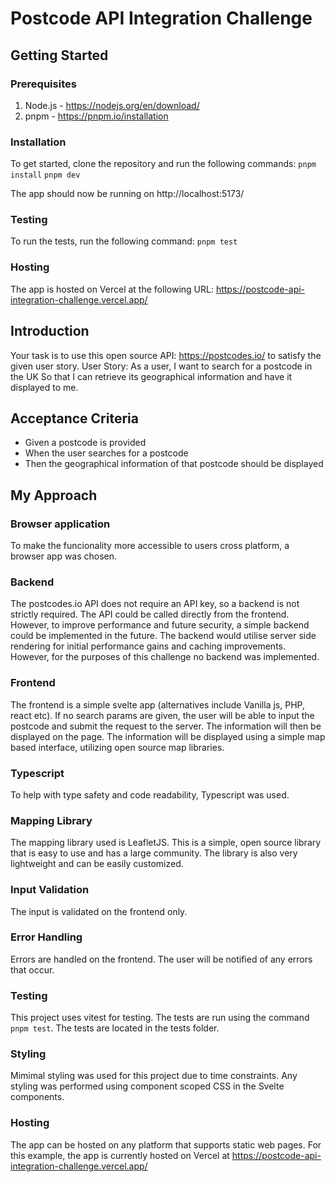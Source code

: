 # Postcode API Integration Challenge

## Getting Started

### Prerequisites

1. Node.js - https://nodejs.org/en/download/
2. pnpm - https://pnpm.io/installation

### Installation

To get started, clone the repository and run the following commands:
`pnpm install`
`pnpm dev`

The app should now be running on http://localhost:5173/

### Testing

To run the tests, run the following command:
`pnpm test`

### Hosting

The app is hosted on Vercel at the following URL: https://postcode-api-integration-challenge.vercel.app/

## Introduction

Your task is to use this open source API: https://postcodes.io/ to satisfy the given user story.
User Story:
As a user,
I want to search for a postcode in the UK
So that I can retrieve its geographical information and have it displayed to me.

## Acceptance Criteria

- Given a postcode is provided
- When the user searches for a postcode
- Then the geographical information of that postcode should be displayed

## My Approach

### Browser application

To make the funcionality more accessible to users cross platform, a browser app was chosen.

### Backend

The postcodes.io API does not require an API key, so a backend is not strictly required. The API could be called directly from the frontend.
However, to improve performance and future security, a simple backend could be implemented in the future. The backend would utilise server side rendering for initial performance gains and caching improvements.
However, for the purposes of this challenge no backend was implemented.

### Frontend

The frontend is a simple svelte app (alternatives include Vanilla js, PHP, react etc). If no search params are given, the user will be able to input the postcode and submit the request to the server. The information will then be displayed on the page.
The information will be displayed using a simple map based interface, utilizing open source map libraries.

### Typescript
To help with type safety and code readability, Typescript was used.

### Mapping Library

The mapping library used is LeafletJS. This is a simple, open source library that is easy to use and has a large community. The library is also very lightweight and can be easily customized.

### Input Validation

The input is validated on the frontend only.

### Error Handling

Errors are handled on the frontend. The user will be notified of any errors that occur.

### Testing

This project uses vitest for testing. The tests are run using the command `pnpm test`. The tests are located in the tests folder.

### Styling
Mimimal styling was used for this project due to time constraints. Any styling was performed using component scoped CSS in the Svelte components.

### Hosting

The app can be hosted on any platform that supports static web pages. For this example, the app is currently hosted on Vercel at https://postcode-api-integration-challenge.vercel.app/
